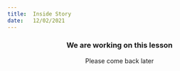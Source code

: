 ```yaml
---
title:  Inside Story
date:   12/02/2021
---
```


### <center>We are working on this lesson</center>
<center>Please come back later</center>